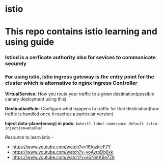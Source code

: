 # istio
# This repo contains istio learning and using guide

### Istiod is a cerficate authority also for sevices to communicate securely
### For using istio, istio ingress gateway is the entry point for the cluster which is alternative to nginx Ingress Controller


**VirtualService:** How you route your traffic to a given destination(possible canary deployment using this)

**DestinationRule:** Configure what happens to traffic for that destination(how traffic is handled once it reaches a particular version)

**Inject data-plane(envoy) in pods:** ```kubectl label namespace default istio-injection=enabled```

*Resource* to learn istio - 
- https://www.youtube.com/watch?v=16fgzklcF7Y
- https://www.youtube.com/watch?v=voAyroDb6xk
- https://www.youtube.com/watch?v=eSNetKBe7Z8


